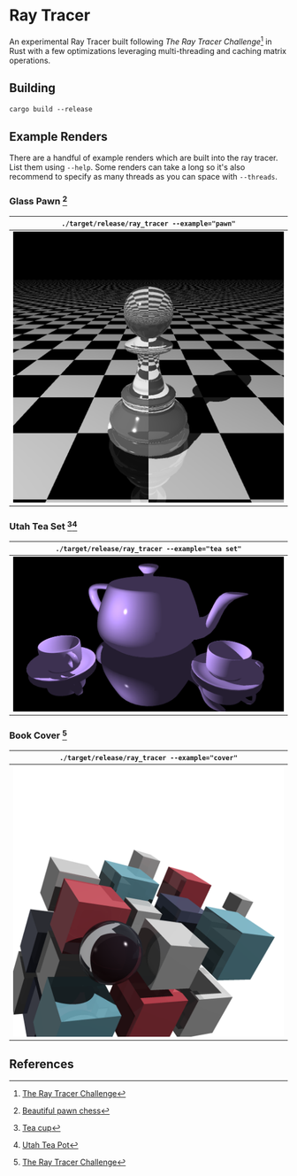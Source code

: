 # Ray Tracer

An experimental Ray Tracer built following *The Ray Tracer Challenge*[^1] in Rust with a few optimizations leveraging multi-threading and caching matrix operations.

## Building

```
cargo build --release
```

## Example Renders

There are a handful of example renders which are built into the ray tracer. List them using `--help`. Some renders can take a long so it's also recommend to specify as many threads as you can space with `--threads`. 

### Glass Pawn [^2]

| `./target/release/ray_tracer --example="pawn"` |
|:-:|
|  ![pawn](./renders/pawn.png) |

### Utah Tea Set [^3][^4]

| `./target/release/ray_tracer --example="tea set"` |
|:-:|
|  ![pawn](./renders/teaset.png) |

### Book Cover [^1]

| `./target/release/ray_tracer --example="cover"` |
|:-:|
|  ![pawn](./renders/cover.png) |

## References

[^1]: [The Ray Tracer Challenge](http://raytracerchallenge.com/)
[^2]: [Beautiful pawn chess](https://www.turbosquid.com/3d-models/beautiful-pawn-chess-3d-model-1550111)
[^3]: [Tea cup](https://www.turbosquid.com/3d-models/cup-saucer-3d-model-1434751)
[^4]: [Utah Tea Pot](https://graphics.cs.utah.edu/courses/cs6620/fall2013/?prj=5)
